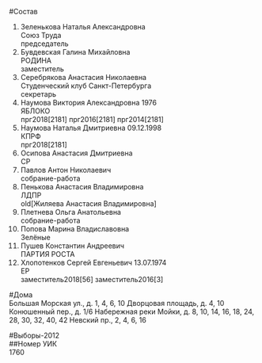 #Состав  
1. Зеленькова Наталья Александровна  
    Союз Труда  
    председатель  
2. Бувдевская Галина Михайловна  
    РОДИНА  
    заместитель  
3. Серебрякова Анастасия Николаевна  
    Студенческий клуб Санкт-Петербурга  
    секретарь  
4. Наумова Виктория Александровна 1976  
    ЯБЛОКО  
    прг2018[2181] прг2016[2181] прг2014[2181]  
5. Наумова Наталья Дмитриевна 09.12.1998  
    КПРФ  
    прг2018[2181]  
6. Осипова Анастасия Дмитриевна  
    СР  
7. Павлов Антон Николаевич  
    собрание-работа  
8. Пенькова Анастасия Владимировна  
    ЛДПР  
    old[Жиляева Анастасия Владимировна]  
9. Плетнева Ольга Анатольевна  
    собрание-работа  
10. Попова Марина Владиславовна  
    Зелёные  
11. Пушев Константин Андреевич  
    ПАРТИЯ РОСТА  
12. Хлопотенков Сергей Евгеньевич 13.07.1974  
    ЕР  
    заместитель2018[56] заместитель2016[3]  
  
#Дома  
Большая Морская ул., д. 1, 4, 6, 10 Дворцовая площадь, д. 4, 10 Конюшенный пер., д. 1/6 Набережная реки Мойки, д. 8, 10, 14, 16, 18, 24, 28, 30, 32, 40, 42 Невский пр., 2, 4, 6, 16  
  
#Выборы-2012  
##Номер УИК  
1760  
